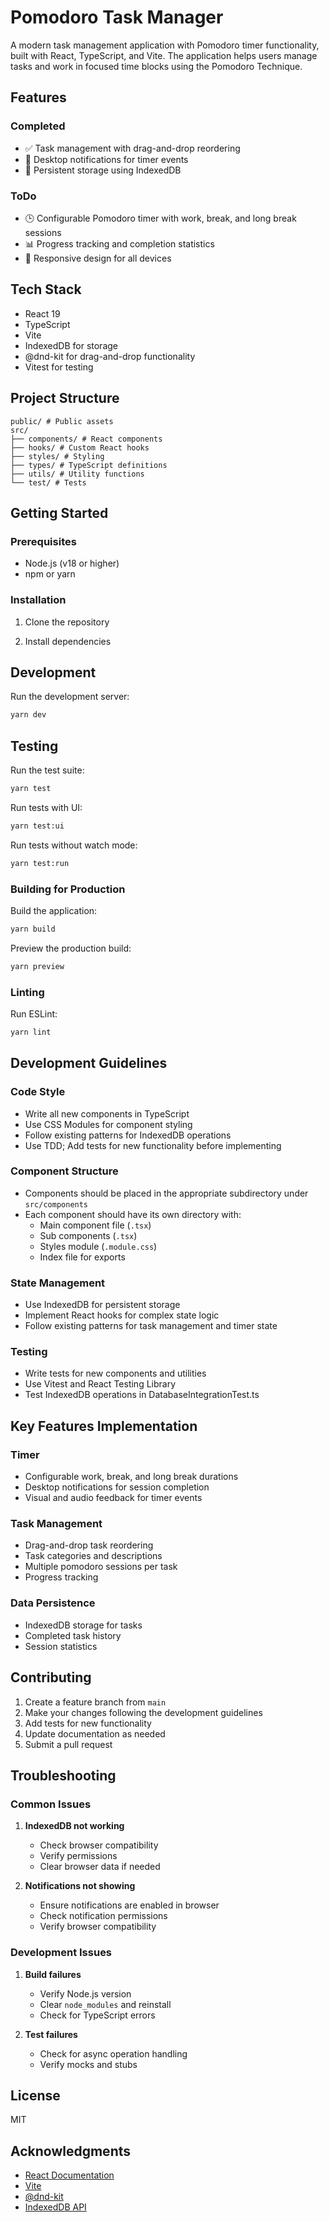 # Pomodoro Task Manager

A modern task management application with Pomodoro timer functionality, built with React, TypeScript, and Vite. The application helps users manage tasks and work in focused time blocks using the Pomodoro Technique.

## Features
### Completed
- ✅ Task management with drag-and-drop reordering
- 🔔 Desktop notifications for timer events
- 💾 Persistent storage using IndexedDB

### ToDo
- 🕒 Configurable Pomodoro timer with work, break, and long break sessions
- 📊 Progress tracking and completion statistics
- 📱 Responsive design for all devices

## Tech Stack

- React 19
- TypeScript
- Vite
- IndexedDB for storage
- @dnd-kit for drag-and-drop functionality
- Vitest for testing

## Project Structure

```
public/ # Public assets
src/
├── components/ # React components
├── hooks/ # Custom React hooks
├── styles/ # Styling
├── types/ # TypeScript definitions
├── utils/ # Utility functions
└── test/ # Tests
```

## Getting Started

### Prerequisites

- Node.js (v18 or higher)
- npm or yarn

### Installation

1. Clone the repository

2. Install dependencies

## Development

Run the development server:

```bash
yarn dev
```

## Testing

Run the test suite:

```bash
yarn test
```

Run tests with UI:

```bash
yarn test:ui
```

Run tests without watch mode:

```bash
yarn test:run
```

### Building for Production

Build the application:

```bash
yarn build
```

Preview the production build:

```bash
yarn preview
```

### Linting

Run ESLint:

```bash
yarn lint
```

## Development Guidelines

### Code Style

- Write all new components in TypeScript
- Use CSS Modules for component styling
- Follow existing patterns for IndexedDB operations
- Use TDD; Add tests for new functionality before implementing

### Component Structure

- Components should be placed in the appropriate subdirectory under `src/components`
- Each component should have its own directory with:
  - Main component file (`.tsx`)
  - Sub components (`.tsx`)
  - Styles module (`.module.css`)
  - Index file for exports

### State Management

- Use IndexedDB for persistent storage
- Implement React hooks for complex state logic
- Follow existing patterns for task management and timer state

### Testing

- Write tests for new components and utilities
- Use Vitest and React Testing Library
- Test IndexedDB operations in DatabaseIntegrationTest.ts

## Key Features Implementation

### Timer

- Configurable work, break, and long break durations
- Desktop notifications for session completion
- Visual and audio feedback for timer events

### Task Management

- Drag-and-drop task reordering
- Task categories and descriptions
- Multiple pomodoro sessions per task
- Progress tracking

### Data Persistence

- IndexedDB storage for tasks
- Completed task history
- Session statistics

## Contributing

1. Create a feature branch from `main`
2. Make your changes following the development guidelines
3. Add tests for new functionality
4. Update documentation as needed
5. Submit a pull request

## Troubleshooting

### Common Issues

1. **IndexedDB not working**
   - Check browser compatibility
   - Verify permissions
   - Clear browser data if needed

2. **Notifications not showing**
   - Ensure notifications are enabled in browser
   - Check notification permissions
   - Verify browser compatibility

### Development Issues

1. **Build failures**
   - Verify Node.js version
   - Clear `node_modules` and reinstall
   - Check for TypeScript errors

2. **Test failures**
   - Check for async operation handling
   - Verify mocks and stubs

## License

MIT

## Acknowledgments

- [React Documentation](https://react.dev)
- [Vite](https://vitejs.dev)
- [@dnd-kit](https://dndkit.com)
- [IndexedDB API](https://developer.mozilla.org/en-US/docs/Web/API/IndexedDB_API)